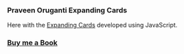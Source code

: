 ### Praveen Oruganti Expanding Cards

Here with the [Expanding Cards](https://praveenorugantitech.github.io/praveenorugantitech-javascript/0_Projects/praveenorugantitech-expanding-cards) developed using JavaScript.

### [Buy me a Book](https://www.buymeacoffee.com/praveenoruganti)


